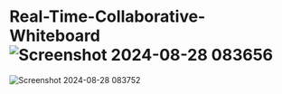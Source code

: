 # Real-Time-Collaborative-Whiteboard![Screenshot 2024-08-28 083656](https://github.com/user-attachments/assets/ecdec4a9-2da0-434b-87c9-f063fbd9db6e)
![Screenshot 2024-08-28 083752](https://github.com/user-attachments/assets/77d1a014-0f92-43f7-bc8a-fd0c670cb9a7)
